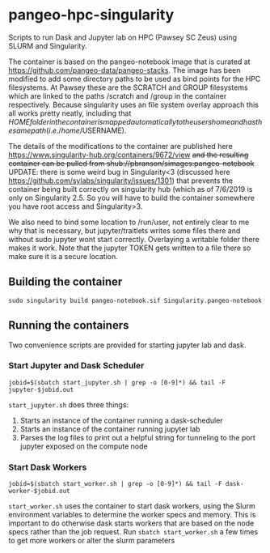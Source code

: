 # pangeo-hpc-singularity

Scripts to run Dask and Jupyter lab on HPC (Pawsey SC Zeus) using SLURM and Singularity.

The container is based on the pangeo-notebook image that is curated at https://github.com/pangeo-data/pangeo-stacks. The image has been modified to add some directory paths to be used as bind points for the HPC filesystems. At Pawsey these are the SCRATCH and GROUP filesystems which are linked to the paths /scratch and /group in the container respectively. Because singularity uses an file system overlay approach this all works pretty neatly, including that $HOME folder in the container is mapped automatically to the users home and has the same path (i.e. /home/$USERNAME).

The details of the modifications to the container are published here https://www.singularity-hub.org/containers/9672/view ~~and the resulting container can be pulled from shub://pbranson/simages:pangeo-notebook~~ UPDATE: there is some weird bug in Singularity<3 (discussed here https://github.com/sylabs/singularity/issues/1301) that prevents the container being built correctly on singularity hub (which as of 7/6/2019 is only on Singularity 2.5. So you will have to build the container somewhere you have root access and Singularity>3.

We also need to bind some location to /run/user, not entirely clear to me why that is necessary, but jupyter/traitlets writes some files there and without sudo jupyter wont start correctly. Overlaying a writable folder there makes it work. Note that the jupyter TOKEN gets written to a file there so make sure it is a secure location.

## Building the container
```
sudo singularity build pangeo-notebook.sif Singularity.pangeo-notebook
```
## Running the containers
Two convenience scripts are provided for starting jupyter lab and dask.

### Start Jupyter and Dask Scheduler

`jobid=$(sbatch start_jupyter.sh | grep -o [0-9]*) && tail -F jupyter-$jobid.out`

`start_jupyter.sh` does three things:
 1. Starts an instance of the container running a dask-scheduler
 2. Starts an instance of the container running jupyter lab
 3. Parses the log files to print out a helpful string for tunneling to the port jupyter exposed on the compute node

### Start Dask Workers

`jobid=$(sbatch start_worker.sh | grep -o [0-9]*) && tail -F dask-worker-$jobid.out`

`start_worker.sh` uses the container to start dask workers, using the Slurm environment variables to determine the worker specs and memory. This is important to do otherwise dask starts workers that are based on the node specs rather than the job request. Run `sbatch start_worker.sh` a few times to get more workers or alter the slurm parameters





